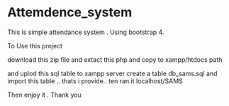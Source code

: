 # Attemdence_system
This is simple attendance system  . Using  bootstrap 4.  

To Use this project

download this zip file and extact this php and copy to xampp/htdocs path


and uplod this sql table to xampp server 
create a table db_sams.sql and import this table .. thats i provide..
ten ran it 
localhost/SAMS


Then enjoy it .
Thank you 

